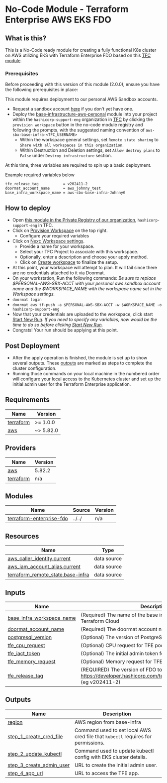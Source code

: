 <!-- BEGIN_TF_DOCS -->
# No-Code Module - Terraform Enterprise AWS EKS FDO

## What is this?

This is a No-Code ready module for creating a fully functional K8s cluster on AWS utilizing EKS with Terraform Enterprise FDO based on this [TFC module](https://app.terraform.io/app/hashicorp-support-eng/registry/modules/private/hashicorp-support-eng/fdo-eks/aws).

### Prerequisites

Before proceeding with this version of this module (2.0.0), ensure you have the following prerequisites in place:

This module requires deployment to our personal AWS Sandbox accounts.

- Request a sandbox account [here](https://doormat.hashicorp.services/aws/account/sbx) if you don't yet have one.
- Deploy the [base-infrastructure-aws-personal](https://app.terraform.io/app/hashicorp-support-eng/registry/modules/private/hashicorp-support-eng/base-infrastructure-aws-personal/team/) module into your project within the `hashicorp-support-eng` organization in [TFC](https://app.terraform.io/app/hashicorp-support-eng) by clicking the `provision workspace` button in the no-code module registry and following the prompts, with the suggested naming convention of `aws-sbx-base-infra-<TFC_USERNAME>`
  - Within the workspace general settings, set `Remote state sharing` to `Share with all workspaces in this organization`.
  - Within Destruction and Deletion settings, set `Allow destroy plans` to `False` under `Destroy infrastructure` section.

At this time, three variables are required to spin up a basic deployment.

Example required variables below

```
tfe_release_tag           = v202411-2
doormat_account_name      = aws_johnny_test
base_infra_workspace_name = aws-sbx-base-infra-JohnnyG
```

## How to deploy

- Open [this module in the Private Registry of our organization](https://app.terraform.io/app/hashicorp-support-eng/registry/modules/private/hashicorp-support-eng/fdo-eks-nocode/aws/), `hashicorp-support-eng` in TFC.
- Click on <ins>Provision Workspace</ins> on the top right.
  - Configure your required variables
- Click on <ins>Next: Workspace settings</ins>.
  - Provide a name for your workspace.
  - Select your TFC Project to associate with this workspace.
  - Optionally, enter a description and choose your apply method.
  - Click on <ins>Create workspace</ins> to finalize the setup.
- At this point, your workspace will attempt to plan. It will fail since there are no credentials attached to it via Doormat.
- On your workstation, Run the following commands: _Be sure to replace $PERSONAL-AWS-SBX-ACCT with your personal aws sandbox account name and the $WORKSPACE_NAME with the workspace name set in the Workspace settings._
- `doormat login`
- `doormat aws tf-push -a $PERSONAL-AWS-SBX-ACCT -w $WORKSPACE_NAME -o hashicorp-support-eng`
- Now that your credentials are uploaded to the workspace, click start <ins>Start New Run</ins>. _If you need to specify any variables, now would be the time to do so before clicking <ins>Start New Run</ins>._
- Congrats! Your run should be applying at this point.

## Post Deployment

- After the apply operation is finished, the module is set up to show several outputs. These [outputs](#outputs) are marked as steps to complete the cluster configuration.
- Running those commands on your local machine in the numbered order will configure your local access to the Kubernetes cluster and set up the initial admin user for the Terraform Enterprise application.

## Requirements

| Name | Version |
|------|---------|
| <a name="requirement_terraform"></a> [terraform](#requirement\_terraform) | >= 1.0.0 |
| <a name="requirement_aws"></a> [aws](#requirement\_aws) | ~> 5.82.0 |

## Providers

| Name | Version |
|------|---------|
| <a name="provider_aws"></a> [aws](#provider\_aws) | 5.82.2 |
| <a name="provider_terraform"></a> [terraform](#provider\_terraform) | n/a |

## Modules

| Name | Source | Version |
|------|--------|---------|
| <a name="module_terraform-enterprise-fdo"></a> [terraform-enterprise-fdo](#module\_terraform-enterprise-fdo) | ../../ | n/a |

## Resources

| Name | Type |
|------|------|
| [aws_caller_identity.current](https://registry.terraform.io/providers/hashicorp/aws/latest/docs/data-sources/caller_identity) | data source |
| [aws_iam_account_alias.current](https://registry.terraform.io/providers/hashicorp/aws/latest/docs/data-sources/iam_account_alias) | data source |
| [terraform_remote_state.base-infra](https://registry.terraform.io/providers/hashicorp/terraform/latest/docs/data-sources/remote_state) | data source |

## Inputs

| Name | Description | Type | Default | Required |
|------|-------------|------|---------|:--------:|
| <a name="input_base_infra_workspace_name"></a> [base\_infra\_workspace\_name](#input\_base\_infra\_workspace\_name) | (Required) The name of the base infrastructure workspace in Terraform Cloud | `string` | n/a | yes |
| <a name="input_doormat_account_name"></a> [doormat\_account\_name](#input\_doormat\_account\_name) | (Required) The doormat account name (e.g., aws\_johnny\_test) | `string` | n/a | yes |
| <a name="input_postgresql_version"></a> [postgresql\_version](#input\_postgresql\_version) | (Optional) The version of PostgreSQL to install | `string` | `"16.6"` | no |
| <a name="input_tfe_cpu_request"></a> [tfe\_cpu\_request](#input\_tfe\_cpu\_request) | (Optional) CPU request for TFE pods | `number` | `1` | no |
| <a name="input_tfe_iact_token"></a> [tfe\_iact\_token](#input\_tfe\_iact\_token) | (Optional) The initial admin token for TFE | `string` | `"tfsupport"` | no |
| <a name="input_tfe_memory_request"></a> [tfe\_memory\_request](#input\_tfe\_memory\_request) | (Optional) Memory request for TFE pods | `string` | `"2000Mi"` | no |
| <a name="input_tfe_release_tag"></a> [tfe\_release\_tag](#input\_tfe\_release\_tag) | (REQUIRED) The version of FDO to install. https://developer.hashicorp.com/terraform/enterprise/releases (eg v202411-2) | `string` | `"v202411-2"` | no |

## Outputs

| Name | Description |
|------|-------------|
| <a name="output_region"></a> [region](#output\_region) | AWS region from base-infra |
| <a name="output_step_1_create_cred_file"></a> [step\_1\_create\_cred\_file](#output\_step\_1\_create\_cred\_file) | Command used to set local AWS cred file that `kubectl` requires for permissions. |
| <a name="output_step_2_update_kubectl"></a> [step\_2\_update\_kubectl](#output\_step\_2\_update\_kubectl) | Command used to update kubectl config with EKS cluster details. |
| <a name="output_step_3_create_admin_user"></a> [step\_3\_create\_admin\_user](#output\_step\_3\_create\_admin\_user) | URL to create the initial admin user. |
| <a name="output_step_4_app_url"></a> [step\_4\_app\_url](#output\_step\_4\_app\_url) | URL to access the TFE app. |
<!-- END_TF_DOCS -->